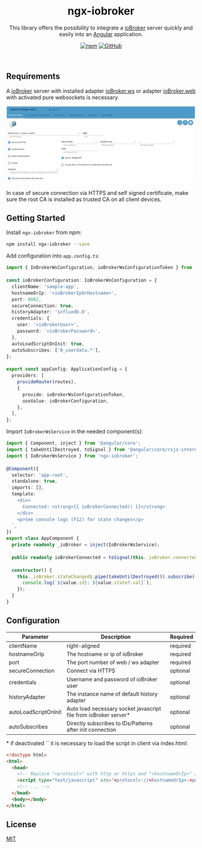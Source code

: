 <div align="center">
    <h1>ngx-iobroker</h1>
</div>

<p align="center">
This library offers the possibility to integrate a <a href="https://github.com/ioBroker">ioBroker</a> server quickly and easily into an <a href="https://angular.dev/">Angular</a> application.
</p>

<p align="center">
<a href="https://www.npmjs.com/package/ngx-iobroker"><img alt="npm" src="https://img.shields.io/npm/v/ngx-iobroker"></a>
<a href="https://github.com/pottio/ngx-iobroker/blob/master/LICENSE"><img alt="GitHub" src="https://img.shields.io/github/license/pottio/ngx-iobroker"></a>
</p>

<br/>

## Requirements

A [ioBroker](https://github.com/ioBroker) server with installed adapter [ioBroker.ws](https://github.com/ioBroker/ioBroker.ws) or adapter [ioBroker.web](https://github.com/ioBroker/ioBroker.web) with activated pure websockets is necessary.

![Adapter configuration](docs/adapter-config.png)

In case of secure connection via HTTPS and self signed certificate, make sure the root CA is installed as trusted CA on all client devices.

## Getting Started

Install `ngx-iobroker` from npm:

```bash
npm install ngx-iobroker --save
```

Add configuration into `app.config.ts`:

```typescript
import { IoBrokerWsConfiguration, ioBrokerWsConfigurationToken } from 'ngx-iobroker';

const ioBrokerConfiguration: IoBrokerWsConfiguration = {
  clientName: 'sample-app',
  hostnameOrIp: '<ioBrokerIpOrHostname>',
  port: 8082,
  secureConnection: true,
  historyAdapter: 'influxdb.0',
  credentials: {
    user: '<ioBrokerUser>',
    password: '<ioBrokerPassword>',
  },
  autoLoadScriptOnInit: true,
  autoSubscribes: ['0_userdata.*'],
};

export const appConfig: ApplicationConfig = {
  providers: [
    provideRouter(routes),
    {
      provide: ioBrokerWsConfigurationToken,
      useValue: ioBrokerConfiguration,
    },
  ],
};
```

Import `IoBrokerWsService` in the needed component(s):

```typescript
import { Component, inject } from '@angular/core';
import { takeUntilDestroyed, toSignal } from '@angular/core/rxjs-interop';
import { IoBrokerWsService } from 'ngx-iobroker';

@Component({
  selector: 'app-root',
  standalone: true,
  imports: [],
  template: `
    <div>
      Connected: <strong>{{ ioBrokerConnected() }}</strong>
    </div>
    <p>See console logs (F12) for state changes</p>
  `,
})
export class AppComponent {
  private readonly _ioBroker = inject(IoBrokerWsService);

  public readonly ioBrokerConnected = toSignal(this._ioBroker.connected$, { initialValue: false });

  constructor() {
    this._ioBroker.stateChanged$.pipe(takeUntilDestroyed()).subscribe((value) => {
      console.log(`${value.id}: ${value.state?.val}`);
    });
  }
}
```

## Configuration

| Parameter            | Description                                                       | Required |
| -------------------- | ----------------------------------------------------------------- | -------- |
| clientName           | right-aligned                                                     | required |
| hostnameOrIp         | The hostname or ip of ioBroker                                    | required |
| port                 | The port number of web / ws adapter                               | required |
| secureConnection     | Connect via HTTPS                                                 | optional |
| credentials          | Username and password of ioBroker user                            | optional |
| historyAdapter       | The instance name of default history adapter                      | optional |
| autoLoadScriptOnInit | Auto load necessary socket javascript file from ioBroker server\* | optional |
| autoSubscribes       | Directly subscribes to IDs/Patterns after init connection         | optional |

\* if deactivated `` it is necessary to load the script in client via index.html:

```html
<!doctype html>
<html>
  <head>
    <!-- Replace "<protocol>" with http or https and "<hostnameOrIp>" / "<port>" with real IP address / port of controller -->
    <script type="text/javascript" src="<protocol>://<hostnameOrIp>:<port>/socket.io/socket.io.js"></script>
    <!-- ... -->
  </head>
  <body></body>
</html>
```

## License

[MIT](../../LICENSE)
